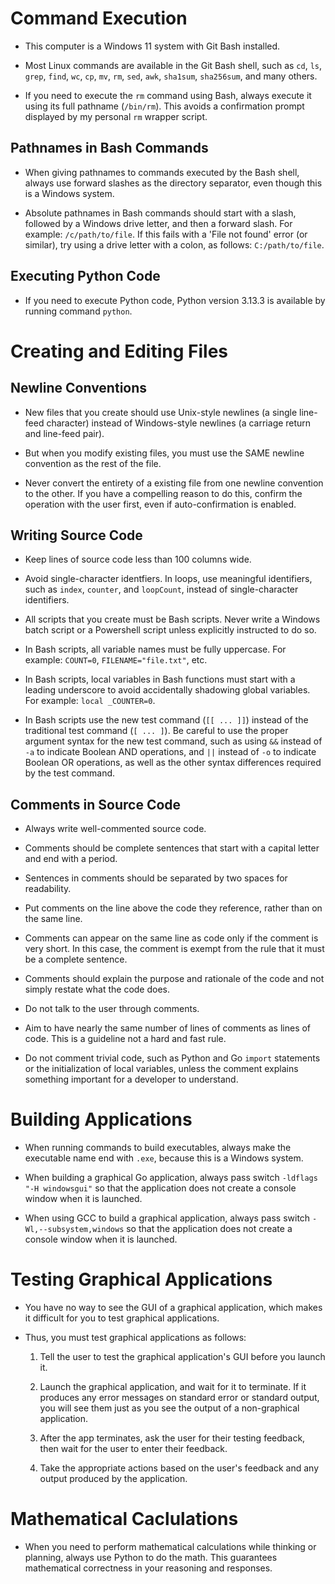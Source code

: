 # Command Execution

- This computer is a Windows 11 system with Git Bash installed.

- Most Linux commands are available in the Git Bash shell, such as `cd`, `ls`, `grep`, `find`, `wc`,
  `cp`, `mv`, `rm`, `sed`, `awk`, `sha1sum`, `sha256sum`, and many others.

- If you need to execute the `rm` command using Bash, always execute it using its full pathname
  (`/bin/rm`).  This avoids a confirmation prompt displayed by my personal `rm` wrapper script.


## Pathnames in Bash Commands

- When giving pathnames to commands executed by the Bash shell, always use forward slashes as the
  directory separator, even though this is a Windows system.

- Absolute pathnames in Bash commands should start with a slash, followed by a Windows drive letter,
  and then a forward slash. For example: `/c/path/to/file`.  If this fails with a 'File not found'
  error (or similar), try using a drive letter with a colon, as follows: `C:/path/to/file`.


## Executing Python Code

- If you need to execute Python code, Python version 3.13.3 is available by running command
  `python`.


# Creating and Editing Files

## Newline Conventions

- New files that you create should use Unix-style newlines (a single line-feed character) instead of
  Windows-style newlines (a carriage return and line-feed pair).

- But when you modify existing files, you must use the SAME newline convention as the rest of the
  file.

- Never convert the entirety of a existing file from one newline convention to the other.  If you
  have a compelling reason to do this, confirm the operation with the user first, even if
  auto-confirmation is enabled.


## Writing Source Code

- Keep lines of source code less than 100 columns wide.

- Avoid single-character identfiers.  In loops, use meaningful identifiers, such as `index`,
  `counter`, and `loopCount`, instead of single-character identifiers.

- All scripts that you create must be Bash scripts.  Never write a Windows batch script or a
  Powershell script unless explicitly instructed to do so.

- In Bash scripts, all variable names must be fully uppercase.  For example: `COUNT=0`,
  `FILENAME="file.txt"`, etc.

- In Bash scripts, local variables in Bash functions must start with a leading underscore to avoid
  accidentally shadowing global variables.  For example: `local _COUNTER=0`.

- In Bash scripts use the new test command (`[[ ... ]]`) instead of the traditional test command (`[
  ... ]`).  Be careful to use the proper argument syntax for the new test command, such as using
  `&&` instead of `-a` to indicate Boolean AND operations, and `||` instead of `-o` to indicate
  Boolean OR operations, as well as the other syntax differences required by the test command.


## Comments in Source Code

- Always write well-commented source code.

- Comments should be complete sentences that start with a capital letter and end with a period.

- Sentences in comments should be separated by two spaces for readability.

- Put comments on the line above the code they reference, rather than on the same line.

- Comments can appear on the same line as code only if the comment is very short.  In this case, the
  comment is exempt from the rule that it must be a complete sentence.

- Comments should explain the purpose and rationale of the code and not simply restate what the code
  does.

- Do not talk to the user through comments.

- Aim to have nearly the same number of lines of comments as lines of code.  This is a guideline not
  a hard and fast rule.

- Do not comment trivial code, such as Python and Go `import` statements or the initialization of
  local variables, unless the comment explains something important for a developer to understand.


# Building Applications

- When running commands to build executables, always make the executable name end with `.exe`,
  because this is a Windows system.

- When building a graphical Go application, always pass switch `-ldflags "-H windowsgui"` so that
  the application does not create a console window when it is launched.

- When using GCC to build a graphical application, always pass switch `-Wl,--subsystem,windows` so
  that the application does not create a console window when it is launched.


# Testing Graphical Applications

- You have no way to see the GUI of a graphical application, which makes it difficult for you to
  test graphical applications.

- Thus, you must test graphical applications as follows:

  1. Tell the user to test the graphical application's GUI before you launch it.

  2. Launch the graphical application, and wait for it to terminate.  If it produces any error
     messages on standard error or standard output, you will see them just as you see the output of
     a non-graphical application.

  3. After the app terminates, ask the user for their testing feedback, then wait for the user to
     enter their feedback.

  4. Take the appropriate actions based on the user's feedback and any output produced by the
     application.


# Mathematical Caclulations

- When you need to perform mathematical calculations while thinking or planning, always use Python
  to do the math.  This guarantees mathematical correctness in your reasoning and responses.
